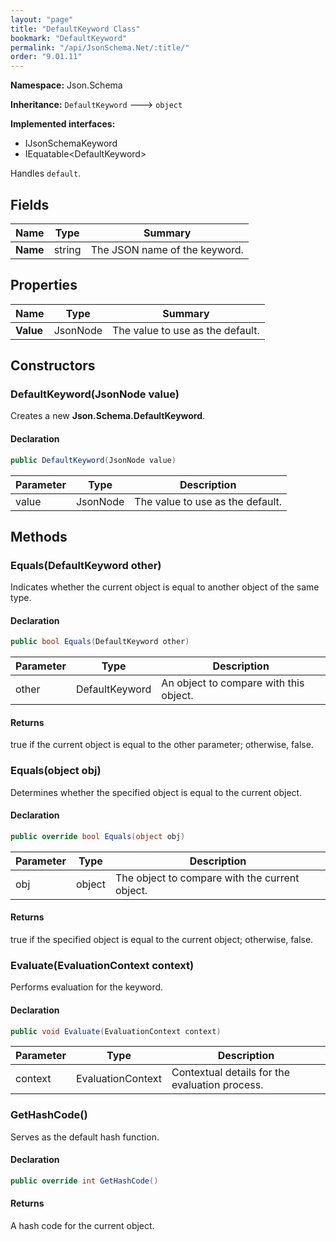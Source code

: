 ```yaml
---
layout: "page"
title: "DefaultKeyword Class"
bookmark: "DefaultKeyword"
permalink: "/api/JsonSchema.Net/:title/"
order: "9.01.11"
---
```

**Namespace:** Json.Schema

**Inheritance:**
`DefaultKeyword`
 🡒 
`object`

**Implemented interfaces:**

- IJsonSchemaKeyword
- IEquatable\<DefaultKeyword\>

Handles `default`.

## Fields

| Name | Type | Summary |
|---|---|---|
| **Name** | string | The JSON name of the keyword. |

## Properties

| Name | Type | Summary |
|---|---|---|
| **Value** | JsonNode | The value to use as the default. |

## Constructors

### DefaultKeyword(JsonNode value)

Creates a new **Json.Schema.DefaultKeyword**.

#### Declaration

```c#
public DefaultKeyword(JsonNode value)
```

| Parameter | Type | Description |
|---|---|---|
| value | JsonNode | The value to use as the default. |


## Methods

### Equals(DefaultKeyword other)

Indicates whether the current object is equal to another object of the same type.

#### Declaration

```c#
public bool Equals(DefaultKeyword other)
```

| Parameter | Type | Description |
|---|---|---|
| other | DefaultKeyword | An object to compare with this object. |


#### Returns

true if the current object is equal to the <paramref name="other">other</paramref> parameter; otherwise, false.

### Equals(object obj)

Determines whether the specified object is equal to the current object.

#### Declaration

```c#
public override bool Equals(object obj)
```

| Parameter | Type | Description |
|---|---|---|
| obj | object | The object to compare with the current object. |


#### Returns

true if the specified object  is equal to the current object; otherwise, false.

### Evaluate(EvaluationContext context)

Performs evaluation for the keyword.

#### Declaration

```c#
public void Evaluate(EvaluationContext context)
```

| Parameter | Type | Description |
|---|---|---|
| context | EvaluationContext | Contextual details for the evaluation process. |


### GetHashCode()

Serves as the default hash function.

#### Declaration

```c#
public override int GetHashCode()
```


#### Returns

A hash code for the current object.

